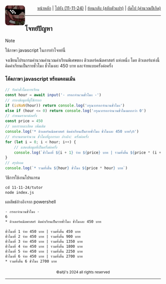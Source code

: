 <div align="right">
    <img src="https://raw.githubusercontent.com/aitji/practice/refs/heads/main/img/aitji-round.png" alt="aitji" align="left" width="64" height="auto">
    <p>
    <a href="../../README.md">หน้าหลัก</a> | 
    <a href="../README.md">ไปยัง (11-11-24)</a> | 
    <a href="../swap-var/README.md">ย้อนกลับ (สลับตัวแปร)</a> | 
    <a href="../since/README.md">ถัดไป (คำนวณปีเกิด)</a>
    </p>
</div>

<hr>

## โจทย์ปัญหา
> [!NOTE]
> ใช้ภาษา javascript ในการทำโจทย์นี้

จงเขียนโปรแกรมคำนวณคำนวณค่าเรียนพิเศษของ ติวเตอร์คณิตศาสตร์ แห่งหนึ่ง โดย ติวเตอร์แห่งนี้ คิดค่าเรียนเป็นรายชั่วโมง ชั่วโมงละ 450 บาท และจ่ายแบบครั้งค่อครั้ง

### โค้ดภาษา javascript พร้อมคอมเม้น

```js
// รับค่าชั่วโมงการเรียน
const hour = await input('- กรอกจํานวนชั่วโมง -')
// กรองข้อมูลที่ผู้ใช้กรอก
if (isNaN(hour)) return console.log('กรุณากรอกจํานวนชั่วโมง')
else if (hour <= 0) return console.log('กรุณากรอกจํานวนชั่วโมงมากกว่า 0')
// กำหนดราคาต่อครั้ง
const price = 450
// บอกรายละเอียด เพิ่มเติม
console.log('* ติวเตอร์คณิตศาสตร์ คิดค่าเรียนเป็นรายชั่วโมง ชั่วโมงละ 450 บาท\n')
// ทำงานตามจำนวน ชั่วโมงที่ถูกกรอก อ้างอิง: ครั้งต่อครั้ง
for (let i = 0; i < hour; i++) {
    // แสดงข้อมูลที่เป็นครั้งต่อครั้ง
    console.log(`ชั่วโมงที่ ${i + 1} จ่าย ${price} บาท | รวมทั้งสิ้น ${price * (i + 1)} บาท`)
}
// สรุปยอด
console.log(`* รวมทั้งสิ้น ${hour} ชั่วโมง ${price * hour} บาท`)
```

วิธีการใช้งานโปรแกรม
```
cd 11-11-24/tutor
node index.js
```

ผลลัพธ์อ้างอิงจาก powershell
```
- กรอกจํานวนชั่วโมง -
6
* ติวเตอร์คณิตศาสตร์ คิดค่าเรียนเป็นรายชั่วโมง ชั่วโมงละ 450 บาท

ชั่วโมงที่ 1 จ่าย 450 บาท | รวมทั้งสิ้น 450 บาท
ชั่วโมงที่ 2 จ่าย 450 บาท | รวมทั้งสิ้น 900 บาท
ชั่วโมงที่ 3 จ่าย 450 บาท | รวมทั้งสิ้น 1350 บาท
ชั่วโมงที่ 4 จ่าย 450 บาท | รวมทั้งสิ้น 1800 บาท
ชั่วโมงที่ 5 จ่าย 450 บาท | รวมทั้งสิ้น 2250 บาท
ชั่วโมงที่ 6 จ่าย 450 บาท | รวมทั้งสิ้น 2700 บาท
* รวมทั้งสิ้น 6 ชั่วโมง 2700 บาท
```

<div align="center"><sub>©aitji's 2024 all rights reserved</sub></div>
<hr>